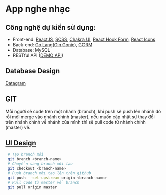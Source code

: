 # App nghe nhạc
## Công nghệ dự kiến sử dụng:
  + Front-end: [ReactJS](https://reactjs.org/), [SCSS](https://sass-lang.com/), [Chakra UI](https://chakra-ui.com/), [React Hook Form](https://react-hook-form.com/), [React Icons](https://react-icons.github.io/react-icons/)
  + Back-end: [Go Lang](https://go.dev/)([Gin Gonic](https://gin-gonic.com/)), [GORM](https://gorm.io/)
  + Database: MySQL
  + RESTful API ([DEMO API](https://music-a8of.onrender.com/swagger/))
## Database Design
  <a href="https://app.quickdatabasediagrams.com/#/d/sxtRMq">Datagram</a>
## GIT
  Mỗi người sẽ code trên một nhánh (branch), khi push sẽ push lên nhánh đó rồi mới merge vào nhánh chính (master), nếu muốn cập nhật sự thay đổi trên nhánh chính về nhánh của mình thì sẽ pull code từ nhánh chính (master) về.
## [UI Design](https://drive.google.com/drive/folders/12iPdt_N6ndeQkfoksEqpM0qUDYDLWrfg?usp=sharing)
 ```bash
  # Tạo branch mới
  git branch <branch-name>
  # Chuyển sang branch mới tạo
  git checkout <branch-name>
  # Push branch mới tạo lên trên github
  git push --set-upstream origin <branch-name>
  # Pull code từ master về branch
  git pull origin master
 ```
